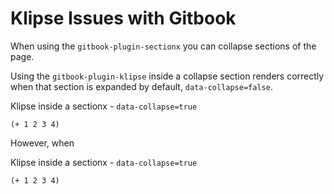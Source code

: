 # Klipse Issues with Gitbook

When using the `gitbook-plugin-sectionx` you can collapse sections of the page.

Using the `gitbook-plugin-klipse` inside a collapse section renders correctly when that section is expanded by default, `data-collapse=false`.

Klipse inside a sectionx - `data-collapse=true`

<!--sec data-title="Reveal answer..." data-id="answer002" data-collapse=false ces-->
```eval-clojure
(+ 1 2 3 4)
```
<!--endsec-->

However, when 

Klipse inside a sectionx - `data-collapse=true`

<!--sec data-title="Reveal answer..." data-id="answer003" data-collapse=true ces-->
```eval-clojure
(+ 1 2 3 4)
```
<!--endsec-->

